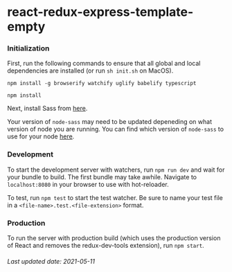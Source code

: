 # react-redux-express-template-empty

### Initialization

First, run the following commands to ensure that all global and local dependencies are installed (or run `sh init.sh` on MacOS).

`npm install -g browserify watchify uglify babelify typescript`

`npm install`

Next, install Sass from [here](https://sass-lang.com/install).

Your version of `node-sass` may need to be updated depeneding on what version of node you are running. You can find which version of `node-sass` to use for your node [here](https://www.npmjs.com/package/node-sass).

### Development

To start the development server with watchers, run `npm run dev` and wait for your bundle to build. The first bundle may take awhile. Navigate to `localhost:8080` in your browser to use with hot-reloader.

To test, run `npm test` to start the test watcher. Be sure to name your test file in a `<file-name>.test.<file-extension>` format.

### Production

To run the server with production build (which uses the production version of React and removes the redux-dev-tools extension), run `npm start`.

###### Last updated date: 2021-05-11
